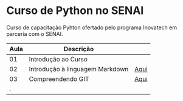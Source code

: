 # Curso de Python no SENAI

Curso de capacitação Pyhton ofertado pelo programa Inovatech em parceria com o SENAI.

|Aula|Descrição||
|-|-|-|
|01|Introdução ao Curso||
|02|Introdução à linguagem Markdown|[Aqui](aulaMarkdown.md)|
|03|Compreendendo GIT|[Aqui](aulaGit.md)|
|.||